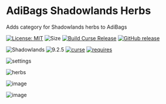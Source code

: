 # AdiBags Shadowlands Herbs
Adds category for Shadowlands herbs to AdiBags

[![License: MIT](https://img.shields.io/badge/License-MIT-yellow.svg)](https://opensource.org/licenses/MIT)
![Size](https://img.shields.io/github/repo-size/N6REJ/AdiBags_Shadowlands_Herbs)
[![Build Curse Release](https://github.com/N6REJ/AdiBags_Shadowlands_Herbs/actions/workflows/release.yml/badge.svg)](https://github.com/N6REJ/AdiBags_Shadowlands_Herbs/actions/workflows/release.yml)
[![GitHub release](https://img.shields.io/github/release/N6REJ/AdiBags_Shadowlands_Herbs.svg)](https://GitHub.com/N6REJ/AdiBags_Shadowlands_Herbs/releases/)

![Shadowlands](https://img.shields.io/badge/Supports-Shadowlands-0B68D7)
![9.2.5](https://img.shields.io/badge/Ready_for-9.2.5-darkgreen)
[![curse](https://img.shields.io/badge/Curseforge_Project_ID:-545326-purple)](https://www.curseforge.com/wow/addons/adibags_shadowlands_Herbs)
[![requires](https://img.shields.io/badge/Requires-AdiBags-brown)](https://www.curseforge.com/wow/addons/adibags)

![settings](https://user-images.githubusercontent.com/1850089/140332494-4c9c0c49-96ee-4f35-a3cc-b90831e9332c.png)

![herbs](https://user-images.githubusercontent.com/1850089/140332647-23929ea2-f0e1-43f9-98f2-1e94253af113.png)

![image](https://user-images.githubusercontent.com/1850089/141406407-75adabda-5fbe-4103-b23f-707138d5e7fd.png)


![image](https://user-images.githubusercontent.com/1850089/141406342-c383351a-f472-4841-83bc-ee4c35943047.png)
